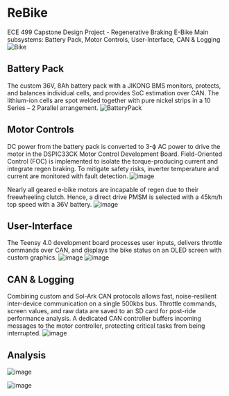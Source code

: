 # ReBike
ECE 499 Capstone Design Project - Regenerative Braking E-Bike
Main subsystems: Battery Pack, Motor Controls, User-Interface, CAN & Logging
![Bike](https://github.com/user-attachments/assets/90abbd77-cab0-44f5-af45-63a184b6bf8d)

## Battery Pack
The custom 36V, 8Ah battery pack with a JIKONG BMS monitors, protects, and balances individual cells, and provides SoC estimation over CAN. The lithium-ion cells are spot welded together with pure nickel strips in a 10 Series – 2 Parallel arrangement.
![BatteryPack](https://github.com/user-attachments/assets/63abeee7-6417-45e6-bf0a-9554f3fb5687)

## Motor Controls
DC power from the battery pack is converted to 3-ϕ AC power to drive the motor in the DSPIC33CK Motor Control Development Board. Field-Oriented Control (FOC) is implemented to isolate the torque-producing current and integrate regen braking. To mitigate safety risks, inverter temperature and current are monitored with fault detection. 
![image](https://github.com/user-attachments/assets/51c1b568-a490-4832-821c-a24938c7d21f)

Nearly all geared e-bike motors are incapable of regen due to their freewheeling clutch. Hence, a direct drive PMSM is selected with a 45km/h top speed with a 36V battery.
![image](https://github.com/user-attachments/assets/27c9228c-bbc9-4513-9e4e-67bf466d2379)

## User-Interface
The Teensy 4.0 development board processes user inputs, delivers throttle commands over CAN, and displays the bike status on an OLED screen with custom graphics. 
![image](https://github.com/user-attachments/assets/3597d601-2d33-4ad5-bb00-f18dfe6e9bae)
![image](https://github.com/user-attachments/assets/3570ea68-9117-4878-9c52-6d728153720e)

## CAN & Logging
Combining custom and Sol-Ark CAN protocols allows fast, noise-resilient inter-device communication on a single 500kbs bus. Throttle commands, screen values, and raw data are saved to an SD card for post-ride performance analysis. A dedicated CAN controller buffers incoming messages to the motor controller, protecting critical tasks from being interrupted.
![image](https://github.com/user-attachments/assets/1dda9d8c-1969-4304-8dcb-d35f7c6e3d53)

## Analysis
![image](https://github.com/user-attachments/assets/2af54e03-ec7b-4a21-a090-1acd016669b5)

![image](https://github.com/user-attachments/assets/8aa1d218-3aee-4627-97cf-61002b5a8c7d)
